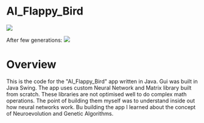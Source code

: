 # AI_Flappy_Bird

![](FlappyBird_AI.gif)

After few generations:
![](FlappyBird_AI_AfterFewGenerations.gif)

# Overview
This is the code for the "AI_Flappy_Bird" app written in Java. Gui was built in Java Swing. The app uses custom Neural Network and Matrix library built from scratch. These libraries are not optimised well to do complex math operations. The point of building them myself was to understand inside out how neural networks work.
Bu building the app I learned about the concept of Neuroevolution and Genetic Algorithms.
